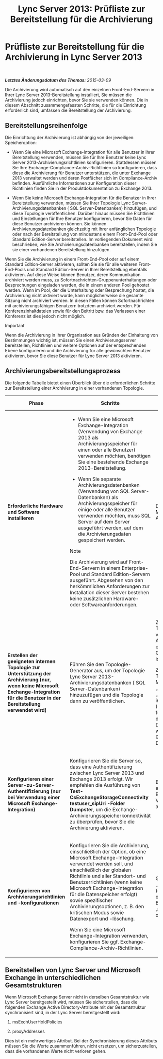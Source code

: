 ﻿---
title: 'Lync Server 2013: Prüfliste zur Bereitstellung für die Archivierung'
TOCTitle: Prüfliste zur Bereitstellung für die Archivierung
ms:assetid: 7479734d-be01-40d9-ad82-320a09d19d04
ms:mtpsurl: https://technet.microsoft.com/de-de/library/JJ205009(v=OCS.15)
ms:contentKeyID: 49294403
ms.date: 05/19/2016
mtps_version: v=OCS.15
ms.translationtype: HT
---

# Prüfliste zur Bereitstellung für die Archivierung in Lync Server 2013

 

_**Letztes Änderungsdatum des Themas:** 2015-03-09_

Die Archivierung wird automatisch auf den einzelnen Front-End-Servern in Ihrer Lync Server 2013-Bereitstellung installiert, Sie müssen die Archivierung jedoch einrichten, bevor Sie sie verwenden können. Die in diesem Abschnitt zusammengefassten Schritte, die für die Einrichtung erforderlich sind, umfassen die Bereitstellung der Archivierung.

## Bereitstellungsreihenfolge

Die Einrichtung der Archivierung ist abhängig von der jeweiligen Speicheroption:

  - Wenn Sie eine Microsoft Exchange-Integration für alle Benutzer in Ihrer Bereitstellung verwenden, müssen Sie für Ihre Benutzer keine Lync Server 2013-Archivierungsrichtlinien konfigurieren. Stattdessen müssen Sie Ihre Exchange-Compliance-Archiv-Richtlinien so konfigurieren, dass diese die Archivierung für Benutzer unterstützen, die unter Exchange 2013 verwaltet werden und deren Postfächer sich im Compliance-Archiv befinden. Ausführliche Informationen zur Konfiguration dieser Richtlinien finden Sie in der Produktdokumentation zu Exchange 2013.

  - Wenn Sie keine Microsoft Exchange-Integration für die Benutzer in Ihrer Bereitstellung verwenden, müssen Sie Ihrer Topologie Lync Server-Archivierungsdatenbanken ( SQL Server-Datenbanken) hinzufügen, und diese Topologie veröffentlichen. Darüber hinaus müssen Sie Richtlinien und Einstellungen für Ihre Benutzer konfigurieren, bevor Sie Daten für diese Benutzer archivieren können. Sie können Archivierungsdatenbanken gleichzeitig mit Ihrer anfänglichen Topologie oder nach der Bereitstellung von mindestens einem Front-End-Pool oder Standard Edition-Server bereitstellen. Im vorliegenden Dokument wird beschrieben, wie Sie Archivierungsdatenbanken bereitstellen, indem Sie sie einer vorhandenen Bereitstellung hinzufügen.

Wenn Sie die Archivierung in einem Front-End-Pool oder auf einem Standard Edition-Server aktivieren, sollten Sie sie für alle weiteren Front-End-Pools und Standard Edition-Server in Ihrer Bereitstellung ebenfalls aktivieren. Auf diese Weise können Benutzer, deren Kommunikation archiviert werden muss, zu Sofortnachrichten-Gruppenunterhaltungen oder Besprechungen eingeladen werden, die in einem anderen Pool gehostet werden. Wenn im Pool, der die Unterhaltung oder Besprechung hostet, die Archivierung nicht aktiviert wurde, kann möglicherweise die gesamte Sitzung nicht archiviert werden. In diesen Fällen können Sofortnachrichten mit archivierungsfähigen Benutzern trotzdem archiviert werden. Für Konferenzinhaltdateien sowie für den Beitritt bzw. das Verlassen einer Konferenz ist dies jedoch nicht möglich.


> [!IMPORTANT]
> Wenn die Archivierung in Ihrer Organisation aus Gründen der Einhaltung von Bestimmungen wichtig ist, müssen Sie einen Archivierungsserver bereitstellen, Richtlinien und weitere Optionen auf der entsprechenden Ebene konfigurieren und die Archivierung für alle gewünschten Benutzer aktivieren, bevor Sie diese Benutzer für Lync Server 2013 aktivieren.



## Archivierungsbereitstellungsprozess

Die folgende Tabelle bietet einen Überblick über die erforderlichen Schritte zur Bereitstellung einer Archivierung in einer vorhandenen Topologie.


<table>
<colgroup>
<col style="width: 25%" />
<col style="width: 25%" />
<col style="width: 25%" />
<col style="width: 25%" />
</colgroup>
<thead>
<tr class="header">
<th>Phase</th>
<th>Schritte</th>
<th>Rollen und Gruppenmitgliedschaften</th>
<th>Dokumentation</th>
</tr>
</thead>
<tbody>
<tr class="odd">
<td><p><strong>Erforderliche Hardware und Software installieren</strong></p></td>
<td><ul>
<li><p>Wenn Sie eine Microsoft Exchange-Integration (Verwendung von Exchange 2013 als Archivierungsspeicher für einen oder alle Benutzer) verwenden möchten, benötigen Sie eine bestehende Exchange 2013-Bereitstellung.</p></li>
<li><p>Wenn Sie separate Archivierungsdatenbanken (Verwendung von SQL Server-Datenbanken) als Archivierungsspeicher für einige oder alle Benutzer verwenden möchten, muss SQL Server auf dem Server ausgeführt werden, auf dem die Archivierungsdaten gespeichert werden.</p></li>
</ul>
<div class="alert">

> [!NOTE]
> Die Archivierung wird auf Front-End-Servern in einem Enterprise-Pool und Standard Edition-Servern ausgeführt. Abgesehen von den herkömmlichen Anforderungen zur Installation dieser Server bestehen keine zusätzlichen Hardware- oder Softwareanforderungen.


</div></td>
<td><p>Domänenbenutzer, der Mitglied der lokalen Administratorgruppe ist.</p></td>
<td><p><a href="lync-server-2013-supported-hardware.md">Unterstützte Hardware für Lync Server 2013</a> in der Unterstützungsdokumentation</p>
<p><a href="lync-server-2013-server-software-and-infrastructure-support.md">Serversoftware- und Infrastrukturunterstützung in Lync Server 2013</a> in der Unterstützungsdokumentation</p>
<p><a href="lync-server-2013-technical-requirements-for-archiving.md">Technische Anforderungen für die Archivierung in Lync Server 2013</a> in der Planungsdokumentation</p>
<p><a href="lync-server-2013-setting-up-systems-and-infrastructure-for-archiving.md">Einrichten der Systeme und Infrastruktur für die Archivierung</a> in der Bereitstellungsdokumentation</p>
<p><a href="lync-server-2013-exchange-and-sharepoint-integration-support.md">Unterstützung der Integration von Exchange Server und SharePoint in Lync Server 2013</a> in der Unterstützungsdokumentation</p></td>
</tr>
<tr class="even">
<td><p><strong>Erstellen der geeigneten internen Topologie zur Unterstützung der Archivierung (nur, wenn keine Microsoft Exchange-Integration für die Benutzer in der Bereitstellung verwendet wird)</strong></p></td>
<td><p>Führen Sie den Topologie-Generator aus, um der Topologie Lync Server 2013-Archivierungsdatenbanken ( SQL Server-Datenbanken) hinzuzufügen und die Topologie dann zu veröffentlichen.</p></td>
<td><p>Zum Definieren einer Topologie für die Einbindung von Archivierungsdatenbanken; ein Konto, das Mitglied der Gruppe der lokalen Benutzer ist.</p>
<p>Zum Veröffentlichen der Topologie; Konto, das Mitglied der Gruppen „Domänen-Admins“ und „RTCUniversalServerAdmins“ ist und über Vollzugriff (Lesen/Schreiben/Ändern) für die Dateifreigabe verfügt, die als Lync Server 2013-Dateispeicher verwendet wird (damit der Topologie-Generator die erforderlichen DACLs konfigurieren kann).</p></td>
<td><p><a href="lync-server-2013-adding-archiving-databases-to-an-existing-lync-server-2013-deployment.md">Hinzufügen von Archivierungsdatenbanken zu einer vorhandenen Lync Server 2013-Bereitstellung</a> in der Bereitstellungsdokumentation</p></td>
</tr>
<tr class="odd">
<td><p><strong>Konfigurieren einer Server-zu-Server-Authentifizierung (nur bei Verwendung einer Microsoft Exchange-Integration)</strong></p></td>
<td><p>Konfigurieren Sie die Server so, dass eine Authentifizierung zwischen Lync Server 2013 und Exchange 2013 erfolgt. Wir empfehlen die Ausführung von <strong>Test-CsExchangeStorageConnectivity testuser_sipUri -Folder Dumpster</strong>, um die Exchange-Archivierungsspeicherkonnektivität zu überprüfen, bevor Sie die Archivierung aktivieren.</p></td>
<td><p>Ein Konto mit den entsprechenden Berechtigungen zum Verwalten von Zertifikaten auf den Servern.</p></td>
<td><p><a href="lync-server-2013-managing-server-to-server-authentication-oauth-and-partner-applications.md">Verwalten von Server-zu-Server-Authentifizierung (OAuth) und Partneranwendungen</a> in der Bereitstellungs- oder Betriebsdokumentation.</p></td>
</tr>
<tr class="even">
<td><p><strong>Konfigurieren von Archivierungsrichtlinien und -konfigurationen</strong></p></td>
<td><p>Konfigurieren Sie die Archivierung, einschließlich der Option, ob eine Microsoft Exchange-Integration verwendet werden soll, und einschließlich der globalen Richtlinie und aller Standort- und Benutzerrichtlinien (wenn keine Microsoft Exchange-Integration für die Datenspeicher erfolgt) sowie spezifischer Archivierungsoptionen, z. B. den kritischen Modus sowie Datenexport und -löschung.</p>
<p>Wenn Sie eine Microsoft Exchange-Integration verwenden, konfigurieren Sie ggf. Exchange-Compliance-Archiv-Richtlinien.</p></td>
<td><p>Gruppe „RTCUniversalServerAdmins“ (nur Windows PowerShell) oder Zuweisung von Benutzern zur Rolle „CSArchivingAdministrator“ oder „CSAdministrator“</p></td>
<td><p><a href="lync-server-2013-configuring-support-for-archiving.md">Konfigurieren der Unterstützung für die Archivierung</a> in der Bereitstellungsdokumentation</p>
<p>Exchange-Produktdokumentation (bei Verwendung der Microsoft Exchange-Integration).</p></td>
</tr>
</tbody>
</table>


## Bereitstellen von Lync Server und Microsoft Exchange in unterschiedlichen Gesamtstrukturen

Wenn Microsoft Exchange Server nicht in derselben Gesamtstruktur wie Lync Server bereitgestellt wird, müssen Sie sicherstellen, dass die folgenden Exchange Active Directory-Attribute mit der Gesamtstruktur synchronisiert sind, in der Lync Server bereitgestellt wird:

1.  msExchUserHoldPolicies

2.  proxyAddresses

Dies ist ein mehrwertiges Attribut. Bei der Synchronisierung dieses Attributs müssen Sie die Werte zusammenführen, nicht ersetzen, um sicherzustellen, dass die vorhandenen Werte nicht verloren gehen.

